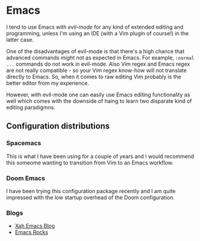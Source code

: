 # Emacs

I tend to use Emacs with _evil-mode_ for any kind of extended editing and
programming, unless I'm using an IDE (with a Vim plugin of course!) in the
latter case.

One of the disadvantages of evil-mode is that there's a high chance that
advanced commands _might_ not as expected in Emacs. For example, `:normal ...`
commands do not work in evil-mode. Also Vim regex and Emacs regex are not
really compatible - so your Vim regex know-how will not translate directly to
Emacs. So, when it comes to raw editing Vim probably is the better editor from
my experience.

However, with evil-mode one can easily use Emacs editing functionality as well
which comes with the downside of haing to learn two disparate kind of editing
paradigmns.

## Configuration distributions

### Spacemacs

This is what I have been using for a couple of years and I would recommend this
someome wanting to transition from Vim to an Emacs workflow.

### Doom Emacs

I have been trying this configuration package recently and I am quite impressed
with the low startup overhead of the Doom configuration.

### Blogs

- [Xah Emacs Blog](http://ergoemacs.org/emacs/blog.html)
- [Emacs Rocks](http://emacsrocks.com/)


